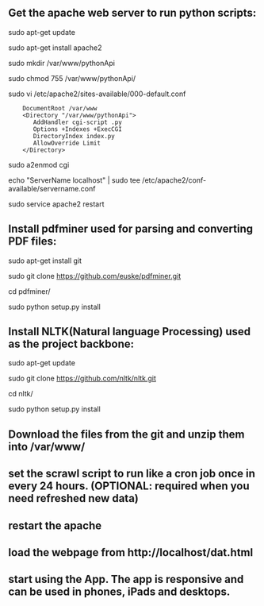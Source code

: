 Get the apache web server to run python scripts:
--------------------
sudo apt-get update

sudo apt-get install apache2

sudo mkdir /var/www/pythonApi

sudo chmod 755 /var/www/pythonApi/

sudo vi /etc/apache2/sites-available/000-default.conf 

        DocumentRoot /var/www
        <Directory "/var/www/pythonApi">
           AddHandler cgi-script .py
           Options +Indexes +ExecCGI
           DirectoryIndex index.py
           AllowOverride Limit
        </Directory>

sudo a2enmod cgi

echo "ServerName localhost" | sudo tee /etc/apache2/conf-available/servername.conf

sudo service apache2 restart 

Install pdfminer used for parsing and converting PDF files:
--------------------
sudo apt-get install git

sudo git clone https://github.com/euske/pdfminer.git

cd pdfminer/

sudo python setup.py install

Install NLTK(Natural language Processing) used as the project backbone:
--------------------------
sudo apt-get update

sudo git clone https://github.com/nltk/nltk.git

cd nltk/

sudo python setup.py install


Download the files from the git and unzip them into /var/www/
-----------------
set the scrawl script to run like a cron job once in every 24 hours. (OPTIONAL: required when you need refreshed new data)
----------------
restart the apache
-------------
load the webpage from http://localhost/dat.html
-------------------
start using the App. The app is responsive and can be used in phones, iPads and desktops.
-----------------

